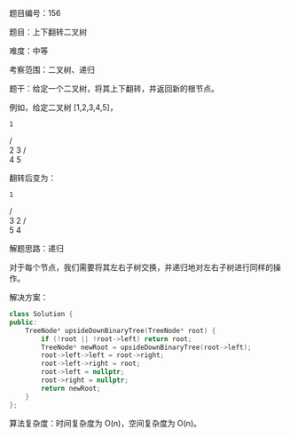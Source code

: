 题目编号：156

题目：上下翻转二叉树

难度：中等

考察范围：二叉树、递归

题干：给定一个二叉树，将其上下翻转，并返回新的根节点。

例如，给定二叉树 [1,2,3,4,5]，

    1
   / \
  2   3
 / \
4   5

翻转后变为：

    1
   / \
  3   2
     / \
    5   4

解题思路：递归

对于每个节点，我们需要将其左右子树交换，并递归地对左右子树进行同样的操作。

解决方案：

```cpp
class Solution {
public:
    TreeNode* upsideDownBinaryTree(TreeNode* root) {
        if (!root || !root->left) return root;
        TreeNode* newRoot = upsideDownBinaryTree(root->left);
        root->left->left = root->right;
        root->left->right = root;
        root->left = nullptr;
        root->right = nullptr;
        return newRoot;
    }
};
```

算法复杂度：时间复杂度为 O(n)，空间复杂度为 O(n)。